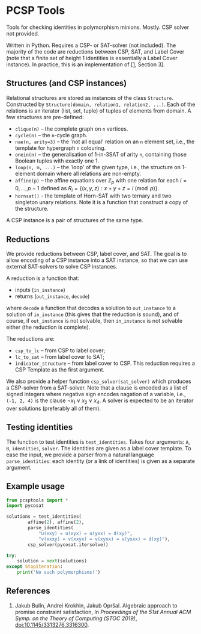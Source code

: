 # PCSP Tools

Tools for checking identities in polymorphism minions. Mostly. CSP solver not provided.

Written in Python. Requires a CSP- or SAT-solver (not included). The majority of the code are reductions between CSP, SAT, and Label Cover (note that a finite set of height 1 identities is essentially a Label Cover instance). In practice, this is an implementation of \[[1], Section 3\].


## Structures (and CSP instances)

Relational structures are stored as instances of the class `Structure`. Constructed by `Structure(domain, relation1, relation2, ...)`. Each of the relations is an iterator (list, set, tuple) of tuples of elements from domain. A few structures are pre-defined:

- `clique(n)` – the complete graph on `n` vertices.
- `cycle(n)` – the `n`-cycle graph.
- `nae(n, arity=3)` – the 'not all equal' relation on an `n` element set, i.e., the template for hypergraph `n` colouring.
- `onein(n)` – the generalisation of 1-in-3SAT of arity `n`, containing those Boolean tuples with exactly one 1.
- `loop(n, m, ...)` – the 'loop' of the given type, i.e., the structure on 1-element domain where all relations are non-empty.
- `affine(p)` – the affine equations over $\mathbb Z_p$ with one relation for each $i = 0, \dots, p-1$ defined as $R_i = \{ (x,y,z) : x + y + z = i \pmod p \}$.
- `hornsat()` - the template of Horn-SAT with two ternary and two singleton unary relations. Note it is a function that construct a copy of the structure.

A CSP instance is a pair of structures of the same type.

## Reductions

We provide reductions between CSP, label cover, and SAT. The goal is to allow encoding of a CSP instance into a SAT instance, so that we can use  external SAT-solvers to solve CSP instances.

A reduction is a function that:
 - inputs (`in_instance`)
 - returns (`out_instance`, `decode`)

where `decode` a function that decodes a solution to `out_instance` to a solution of `in_instance` (this gives that the reduction is sound), and of course, if `out_instance` is not solvable, then `in_instance` is not solvable either (the reduction is complete).

The reductions are:

- `csp_to_lc` – from CSP to label cover;
- `lc_to_sat` – from label cover to SAT;
- `indicator_structure` – from label cover to CSP. This reduction requires a CSP Template as the first argument.

We also provide a helper function `csp_solver(sat_solver)` which produces a CSP-solver from a SAT-solver. Note that a clause is encoded as a list of signed integers where negative sign encodes nagation of a variable, i.e., `(-1, 2, 4)` is the clause $\neg x_1 \vee x_2 \vee x_4$. A solver is expected to be an iterator over solutions (preferably all of them).

## Testing identities

The function to test identities is `test_identities`. Takes four arguments: `A`, `B`, `identities`, `solver`. The identities are given as a label cover template. To ease the input, we provide a parser from a natural language `parse_identities`: each identity (or a link of  identities) is given as a separate argument.

## Example usage

```python
from pcsptools import *
import pycosat

solutions = test_identities(
        affine(2), affine(2),
        parse_identities(
            "u(xxy) = u(xyx) = u(yxx) = d(xy)",
            "v(xxxy) = v(xxyx) = v(xyxx) = v(yxxx) = d(xy)"),
        csp_solver(pycosat.itersolve))

try:
    solution = next(solutions)
except StopIteration:
    print('No such polymorphisms!')
```

## References

1. Jakub Bulín, Andrei Krokhin, Jakub Opršal. Algebraic approach to promise constraint satisfaction, In *Proceedings of the 51st Annual ACM Symp. on the Theory of Computing (STOC 2019)*, [doi:10.1145/3313276.3316300](https://doi.org/10.1109/FOCS.2019.00076).

[1]: https://doi.org/10.1109/FOCS.2019.00076